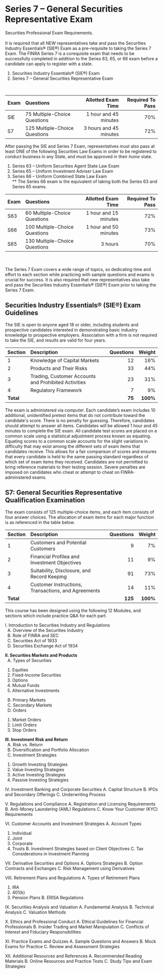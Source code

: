 # Series 7 – General Securities Representative Exam

Securities Professional Exam Requirements.</br></br>
It is required that all NEW representatives  take and pass the Securities Industry Essentials® (SIE®) Exam as a pre-requisite to taking the Series 7 Exam. The FINRA Series 7 is a corequisite exam that needs to be successfully completed in addition to the Series 63, 65, or 66 exam before a candidate can apply to register with a state.

1. Securities Industry Essentials® (SIE®) Exam </br>
2. Series 7 – General Securities Representative Exam</br>

</br>

| Exam    | Questions | Allotted Exam Time | Required To Pass |
| :-------- | :------- | -------: |-------: |
| SIE  | 75 Multiple-Choice Questions   | 1 hour and 45 minutes    | 70% |
| S7 | 125 Multiple-Choice Questions | 3 hours and 45 minutes   | 72% |

After passing the SIE and Series 7 Exam, representatives must also pass at least ONE of the following Securities Law Exams in order to be registered to conduct business in any State, and must be approved in their *home* state.

1. Series 63 – Uniform Securities Agent State Law Exam 
2. Series 65 – Uniform Investment Adviser Law Exam
3. Series 66 – Uniform Combined State Law Exam</br>
** The Series 66 exam is the equivalent of taking both the Series 63 and Series 65 exams.
   
| Exam    | Questions | Allotted Exam Time | Required To Pass |
| :-------- | :------- | -------: |-------: |
| S63    | 60 Multiple-Choice Questions    | 1 hour and 15 minutes    | 72% |
| S66    | 100 Multiple-Choice Questions   | 1 hour and 50 minutes    | 73% |
| S65    | 130 Multiple-Choice Questions    | 3 hours   | 70% |


</br></br>
The Series 7 Exam covers a wide range of topics, so dedicating time and effort to each section while practicing with sample questions and exams is crucial for success. It is also required that new representatives also take and pass the Securities Industry Essentials® (SIE®) Exam prior to taking the Series 7 Exam.

## Securities Industry Essentials® (SIE®) Exam Guidelines

The SIE is open to anyone aged 18 or older, including students and prospective candidates interested in demonstrating basic industry knowledge to prospective employers. Association with a firm is not required to take the SIE, and results are valid for four years.

| Section   | Description | Questions | Weight |
| :-------- | :------- | -------: |-------: |
| 1  | Knowledge of Capital Markets   | 12   | 16% |
| 2 | Products and Their Risks      | 33   | 44% |
| 3    | Trading, Customer Accounts and Prohibited Activities    | 23   | 31% |
| 4    | Regulatory Framework   | 7   | 9% |
| **Total**   |  |  **75** | **100%** |

The exam is administered via computer. Each candidate’s exam includes 10 additional, unidentified pretest items that do not contribute toward the candidate's score. There is no penalty for guessing. Therefore, candidates should attempt to answer all items. Candidates will be allowed 1 hour and 45 minutes to complete the SIE exam. All candidate test scores are placed on a common scale using a statistical adjustment process known as equating. Equating scores to a common scale accounts for the slight variations in difficulty that may exist among the different sets of exam items that candidates receive. This allows for a fair comparison of scores and ensures that every candidate is held to the same passing standard regardless of which set of exam items they received. Candidates are not permitted to bring reference materials to their testing session. Severe penalties are imposed on candidates who cheat or attempt to cheat on FINRA-administered exams.


## S7: General Securities Representative Qualification Examination

The exam consists of 125 multiple-choice items, and each item consists of four answer choices. The allocation of
exam items for each major function is as referenced in the table below.

| Section    | Description | Questions | Weight |
| -------- | :------- | -------: |-------: |
| 1  | Customers and Potential Customers   | 9   | 7% |
| 2 | Financial Profilea and Investment Objectives      | 11   | 9% |
| 3    | Suitability,  Disclosure, and Record Keeping    | 91   | 73% |
| 4    | Customer Instructions, Transactions, and Agreements   | 14  | 11% |
| **Total**   |  |  **125** | **100%** |

This course has been designed using the following 12 Modules, and sections which include practice Q&A for each part.</br>

I. Introduction to Securities Industry and Regulations</br>
&nbsp; A. Overview of the Securities Industry</br>
&nbsp; B. Role of FINRA and SEC</br>
&nbsp; C. Securities Act of 1933 </br>
&nbsp; D. Securities Exchange Act of 1934</br>

**II. Securities Markets and Products**</br>
&nbsp; A. Types of Securities</br>
1. Equities
2. Fixed-Income Securities
3. Options
4. Mutual Funds
5. Alternative Investments</br>

&nbsp; B. Primary Markets</br>
&nbsp; C. Secondary Markets</br>
&nbsp; D. Orders</br>
1. Market Orders
2. Limit Orders
3. Stop Orders

**III. Investment Risk and Return**</br>
&nbsp; A. Risk vs. Return</br>
&nbsp; B. Diversification and Portfolio Allocation</br>
&nbsp; C. Investment Strategies</br>
1. Growth Investing Strategies
2. Value Investing Strategies
3. Active Investing Strategies
4. Passive Investing Strategies

IV. Investment Banking and Corporate Securities
A. Capital Structure
B. IPOs and Secondary Offerings
C. Underwriting Process

V. Regulations and Compliance
A. Registration and Licensing Requirements
B. Anti-Money Laundering (AML) Regulations
C. Know Your Customer (KYC) Requirements

VI. Customer Accounts and Investment Strategies
A. Account Types
1. Individual
2. Joint
3. Corporate
4. Trusts
B. Investment Strategies based on Client Objectives
C. Tax Considerations in Investment Planning

VII. Derivative Securities and Options
A. Options Strategies
B. Option Contracts and Exchanges
C. Risk Management using Derivatives

VIII. Retirement Plans and Regulations
A. Types of Retirement Plans
1. IRA
2. 401(k)
3. Pension Plans
B. ERISA Regulations

IX. Securities Analysis and Valuation
A. Fundamental Analysis
B. Technical Analysis
C. Valuation Methods

X. Ethics and Professional Conduct
A. Ethical Guidelines for Financial Professionals
B. Insider Trading and Market Manipulation
C. Conflicts of Interest and Fiduciary Responsibilities

XI. Practice Exams and Quizzes
A. Sample Questions and Answers
B. Mock Exams for Practice
C. Review and Assessment Strategies

XII. Additional Resources and References
A. Recommended Reading Materials
B. Online Resources and Practice Tests
C. Study Tips and Exam Strategies



